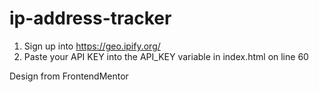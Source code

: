 # ip-address-tracker

1. Sign up into https://geo.ipify.org/
2. Paste your API KEY into the API_KEY variable in index.html on line 60

Design from FrontendMentor
